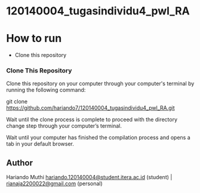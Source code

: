 # 120140004_tugasindividu4_pwl_RA

# How to run
- Clone this repository
  
### Clone This Repository

Clone this repository on your computer through your computer's terminal by running the following command:

git clone https://github.com/hariando7/120140004_tugasindividu4_pwl_RA.git

Wait until the clone process is complete to proceed with the directory change step through your computer’s terminal.

Wait until your computer has finished the compilation process and opens a tab in your default browser.

## Author

Hariando Muthi 
hariando.120140004@student.itera.ac.id (student) | rianaja2200022@gmail.com (personal)
